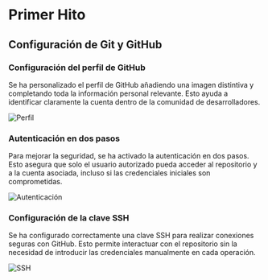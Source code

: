 # Primer Hito

## Configuración de Git y GitHub

### Configuración del perfil de GitHub

Se ha personalizado el perfil de GitHub añadiendo una imagen distintiva y completando toda la información personal relevante. Esto ayuda a identificar claramente la cuenta dentro de la comunidad de desarrolladores.

![Perfil](../capturas/perfil.png)

### Autenticación en dos pasos

Para mejorar la seguridad, se ha activado la autenticación en dos pasos. Esto asegura que solo el usuario autorizado pueda acceder al repositorio y a la cuenta asociada, incluso si las credenciales iniciales son comprometidas.

![Autenticación](../capturas/1.png)


### Configuración de la clave SSH

Se ha configurado correctamente una clave SSH para realizar conexiones seguras con GitHub. Esto permite interactuar con el repositorio sin la necesidad de introducir las credenciales manualmente en cada operación.

![SSH](../capturas/ssh.png)

